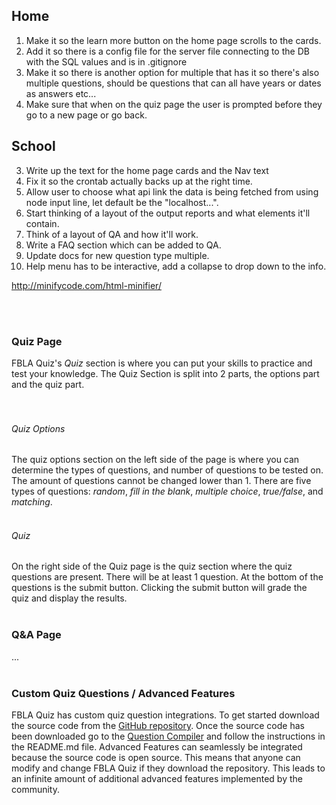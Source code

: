 ## Home
1. Make it so the learn more button on the home page scrolls to the cards.
3. Add it so there is a config file for the server file connecting to the DB with the SQL values and is in .gitignore
4. Make it so there is another option for multiple that has it so there's also multiple questions, should be questions that can all have years or dates as answers etc...
5. Make sure that when on the quiz page the user is prompted before they go to a new page or go back.
## School
3. Write up the text for the home page cards and the Nav text
4. Fix it so the crontab actually backs up at the right time.
5. Allow user to choose what api link the data is being fetched from using node input line, let default be the "localhost...".
6. Start thinking of a layout of the output reports and what elements it'll contain.
7. Think of a layout of QA and how it'll work.
8.  Write a FAQ section which can be added to QA.
9.  Update docs for new question type multiple.
10. Help menu has to be interactive, add a collapse to drop down to the info.

http://minifycode.com/html-minifier/


<br /><br />
<h3>Quiz Page</h3>
FBLA Quiz's <em>Quiz</em> section is where you can put your skills to practice and test your knowledge. The Quiz Section is split into 2 parts, the options part and the quiz part.<br />
<br /><br />
<h6>Quiz Options</h6>
The quiz options section on the left side of the page is where you can determine the types of questions, and number of questions to be tested on. The amount of questions cannot be changed lower than 1.  There are five types of questions: <em>random</em>, <em>fill in the blank</em>,  <em>multiple choice</em>, <em>true/false</em>, and <em>matching</em>.
<br /><br />
<h6>Quiz</h6>
On the right side of the Quiz page is the quiz section where the quiz questions are present.  There will be at least 1 question.  At the bottom of the questions is the submit button. Clicking the submit button will grade the quiz and display the results.
<br /><br />
<h3>Q&A Page</h3>
...
<br /><br />
<h3>Custom Quiz Questions / Advanced Features</h3>
FBLA Quiz has custom quiz question integrations. To get started download the source code from the <a href = "https://github.com/Ole113/fbla-quiz-2021">GitHub repository</a>. Once the source code has been downloaded go to the <a href = "https://github.com/Ole113/fbla-quiz-2021/tree/master/src/database/questionCompiler">Question Compiler</a> and follow the instructions in the README.md file. Advanced Features can seamlessly be integrated because the source code is open source.  This means that anyone can modify and change FBLA Quiz if they download the repository. This leads to an infinite amount of additional advanced features implemented by the community. 
